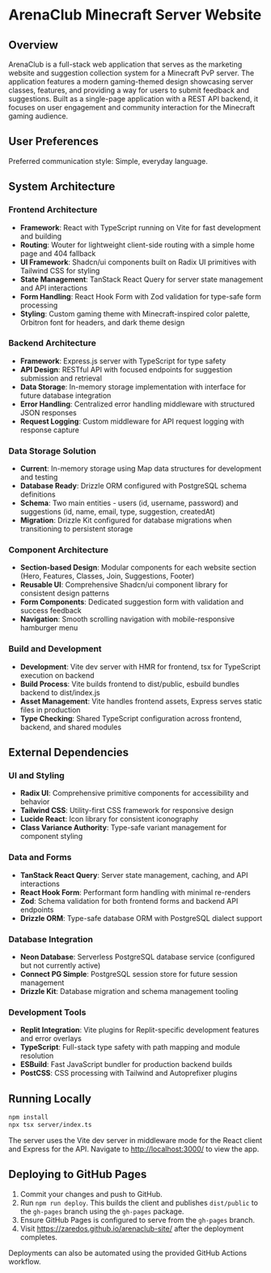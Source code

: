 # ArenaClub Minecraft Server Website

## Overview

ArenaClub is a full-stack web application that serves as the marketing website and suggestion collection system for a Minecraft PvP server. The application features a modern gaming-themed design showcasing server classes, features, and providing a way for users to submit feedback and suggestions. Built as a single-page application with a REST API backend, it focuses on user engagement and community interaction for the Minecraft gaming audience.

## User Preferences

Preferred communication style: Simple, everyday language.

## System Architecture

### Frontend Architecture
- **Framework**: React with TypeScript running on Vite for fast development and building
- **Routing**: Wouter for lightweight client-side routing with a simple home page and 404 fallback
- **UI Framework**: Shadcn/ui components built on Radix UI primitives with Tailwind CSS for styling
- **State Management**: TanStack React Query for server state management and API interactions
- **Form Handling**: React Hook Form with Zod validation for type-safe form processing
- **Styling**: Custom gaming theme with Minecraft-inspired color palette, Orbitron font for headers, and dark theme design

### Backend Architecture
- **Framework**: Express.js server with TypeScript for type safety
- **API Design**: RESTful API with focused endpoints for suggestion submission and retrieval
- **Data Storage**: In-memory storage implementation with interface for future database integration
- **Error Handling**: Centralized error handling middleware with structured JSON responses
- **Request Logging**: Custom middleware for API request logging with response capture

### Data Storage Solution
- **Current**: In-memory storage using Map data structures for development and testing
- **Database Ready**: Drizzle ORM configured with PostgreSQL schema definitions
- **Schema**: Two main entities - users (id, username, password) and suggestions (id, name, email, type, suggestion, createdAt)
- **Migration**: Drizzle Kit configured for database migrations when transitioning to persistent storage

### Component Architecture
- **Section-based Design**: Modular components for each website section (Hero, Features, Classes, Join, Suggestions, Footer)
- **Reusable UI**: Comprehensive Shadcn/ui component library for consistent design patterns
- **Form Components**: Dedicated suggestion form with validation and success feedback
- **Navigation**: Smooth scrolling navigation with mobile-responsive hamburger menu

### Build and Development
- **Development**: Vite dev server with HMR for frontend, tsx for TypeScript execution on backend
- **Build Process**: Vite builds frontend to dist/public, esbuild bundles backend to dist/index.js
- **Asset Management**: Vite handles frontend assets, Express serves static files in production
- **Type Checking**: Shared TypeScript configuration across frontend, backend, and shared modules

## External Dependencies

### UI and Styling
- **Radix UI**: Comprehensive primitive components for accessibility and behavior
- **Tailwind CSS**: Utility-first CSS framework for responsive design
- **Lucide React**: Icon library for consistent iconography
- **Class Variance Authority**: Type-safe variant management for component styling

### Data and Forms
- **TanStack React Query**: Server state management, caching, and API interactions
- **React Hook Form**: Performant form handling with minimal re-renders
- **Zod**: Schema validation for both frontend forms and backend API endpoints
- **Drizzle ORM**: Type-safe database ORM with PostgreSQL dialect support

### Database Integration
- **Neon Database**: Serverless PostgreSQL database service (configured but not currently active)
- **Connect PG Simple**: PostgreSQL session store for future session management
- **Drizzle Kit**: Database migration and schema management tooling

### Development Tools
- **Replit Integration**: Vite plugins for Replit-specific development features and error overlays
- **TypeScript**: Full-stack type safety with path mapping and module resolution
- **ESBuild**: Fast JavaScript bundler for production backend builds
- **PostCSS**: CSS processing with Tailwind and Autoprefixer plugins

## Running Locally

```bash
npm install
npx tsx server/index.ts
```

The server uses the Vite dev server in middleware mode for the React client and Express for the API. Navigate to <http://localhost:3000/> to view the app.

## Deploying to GitHub Pages

1. Commit your changes and push to GitHub.
2. Run `npm run deploy`. This builds the client and publishes `dist/public` to the `gh-pages` branch using the `gh-pages` package.
3. Ensure GitHub Pages is configured to serve from the `gh-pages` branch.
4. Visit <https://zaredos.github.io/arenaclub-site/> after the deployment completes.

Deployments can also be automated using the provided GitHub Actions workflow.
